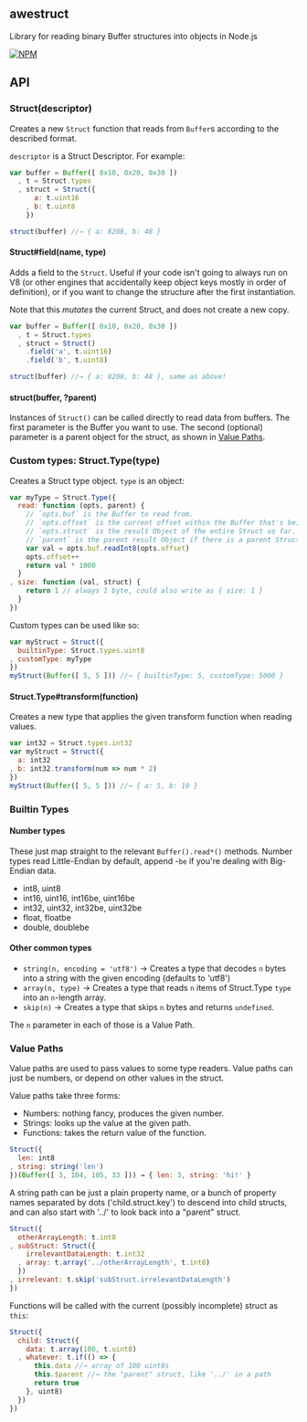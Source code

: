 awestruct
---------

Library for reading binary Buffer structures into objects in Node.js

[![NPM](https://nodei.co/npm/awestruct.png?compact=true)](https://nodei.co/npm/awestruct)

## API

### Struct(descriptor)

Creates a new `Struct` function that reads from `Buffer`s according to the described format.

`descriptor` is a Struct Descriptor. For example:

```javascript
var buffer = Buffer([ 0x10, 0x20, 0x30 ])
  , t = Struct.types
  , struct = Struct({
      a: t.uint16
    , b: t.uint8
    })

struct(buffer) //→ { a: 8208, b: 48 }
```

#### Struct#field(name, type)

Adds a field to the `Struct`. Useful if your code isn't going to always run on V8 (or other engines that accidentally keep object keys mostly in order of definition), or if you want to change the structure after the first instantiation.

Note that this *mutates* the current Struct, and does not create a new copy.

```javascript
var buffer = Buffer([ 0x10, 0x20, 0x30 ])
  , t = Struct.types
  , struct = Struct()
    .field('a', t.uint16)
    .field('b', t.uint8)

struct(buffer) //→ { a: 8208, b: 48 }, same as above!
```

#### struct(buffer, ?parent)

Instances of `Struct()` can be called directly to read data from buffers. The first parameter is the
Buffer you want to use. The second (optional) parameter is a parent object for the struct, as shown in [Value Paths](#valuepaths).

### Custom types: Struct.Type(type)

Creates a Struct type object. `type` is an object:
```javascript
var myType = Struct.Type({
  read: function (opts, parent) {
    // `opts.buf` is the Buffer to read from.
    // `opts.offset` is the current offset within the Buffer that's being read. Make sure to increment this appropriately when you're done reading.
    // `opts.struct` is the result Object of the entire Struct so far. You'll only want to use this with the Struct.get* methods, usually.
    // `parent` is the parent result Object if there is a parent Struct.
    var val = opts.buf.readInt8(opts.offset)
    opts.offset++
    return val * 1000
  }
, size: function (val, struct) {
    return 1 // always 1 byte, could also write as { size: 1 }
  }
})
```

Custom types can be used like so:
```javascript
var myStruct = Struct({
  builtinType: Struct.types.uint8
, customType: myType
})
myStruct(Buffer([ 5, 5 ])) //→ { builtinType: 5, customType: 5000 }
```

#### Struct.Type#transform(function)

Creates a new type that applies the given transform function when reading values.

```javascript
var int32 = Struct.types.int32
var myStruct = Struct({
  a: int32
, b: int32.transform(num => num * 2)
})
myStruct(Buffer([ 5, 5 ])) //→ { a: 5, b: 10 }
```

### Builtin Types

#### Number types

These just map straight to the relevant `Buffer().read*()` methods. Number types read Little-Endian by default, append -`be` if you're dealing with Big-Endian data.

* int8, uint8
* int16, uint16, int16be, uint16be
* int32, uint32, int32be, uint32be
* float, floatbe
* double, doublebe

#### Other common types

* `string(n, encoding = 'utf8')` → Creates a type that decodes `n` bytes into a string with the given encoding (defaults to 'utf8')
* `array(n, type)` → Creates a type that reads `n` items of Struct.Type `type` into an `n`-length array.
* `skip(n)` → Creates a type that skips `n` bytes and returns `undefined`.

The `n` parameter in each of those is a Value Path.

### Value Paths

Value paths are used to pass values to some type readers. Value paths can just be numbers, or depend on other values in the struct.

Value paths take three forms:

* Numbers: nothing fancy, produces the given number.
* Strings: looks up the value at the given path.
* Functions: takes the return value of the function.

```javascript
Struct({
  len: int8
, string: string('len')
})(Buffer([ 3, 104, 105, 33 ])) → { len: 3, string: 'hi!' }
```

A string path can be just a plain property name, or a bunch of property names separated by dots ('child.struct.key') to descend into child structs, and can also start with '../' to look back into a "parent" struct.

```javascript
Struct({
  otherArrayLength: t.int8
, subStruct: Struct({
    irrelevantDataLength: t.int32
  , array: t.array('../otherArrayLength', t.int8)
  })
, irrelevant: t.skip('subStruct.irrelevantDataLength')
})
```

Functions will be called with the current (possibly incomplete) struct as `this`:

```javascript
Struct({
  child: Struct({
    data: t.array(100, t.uint8)
  , whatever: t.if(() => {
      this.data //→ array of 100 uint8s
      this.$parent //→ the "parent" struct, like '../' in a path
      return true
    }, uint8)
  })
})
```